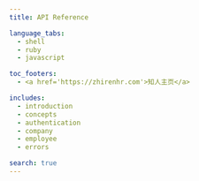 ```yaml
---
title: API Reference

language_tabs:
  - shell
  - ruby
  - javascript

toc_footers:
  - <a href='https://zhirenhr.com'>知人主页</a>

includes:
  - introduction
  - concepts
  - authentication
  - company
  - employee
  - errors

search: true
---
```

